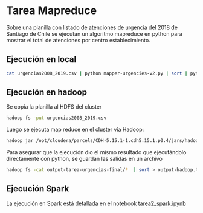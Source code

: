 # Tarea Mapreduce

Sobre una planilla con listado de atenciones de urgencia del 2018 de Santiago de Chile se ejecutan un algoritmo mapreduce en python para mostrar el total de atenciones por centro establecimiento.

## Ejecución en local

```sh
cat urgencias2008_2019.csv | python mapper-urgencies-v2.py | sort | python reducer-urgencies-v2.py | sort >  output-python.txt
``` 

## Ejecución en hadoop

Se copia la planilla al HDFS del cluster

```sh
hadoop fs -put urgencias2008_2019.csv
```

Luego se ejecuta map reduce en el cluster vía Hadoop:

```sh
hadoop jar /opt/cloudera/parcels/CDH-5.15.1-1.cdh5.15.1.p0.4/jars/hadoop-streaming-2.6.0-cdh5.15.1.jar -file mapper-urgencies-v2.py -mapper mapper-urgencies-v2.py -file reducer-urgencies-v2.py -reducer reducer-urgencies-v2.py -input urgencias2008_2019.csv -output output-tarea-urgencias-final
```

Para asegurar que la ejecución dio el mismo resultado que ejecutándolo directamente con python, se guardan las salidas en un archivo

```sh
hadoop fs -cat output-tarea-urgencias-final/*  | sort > output-hadoop.txt
```

## Ejecución Spark

La ejecución en Spark está detallada en el notebook [tarea2_spark.ipynb](https://github.com/tristobal/mapreduce-urgencies/blob/master/tarea2_spark.ipynb)